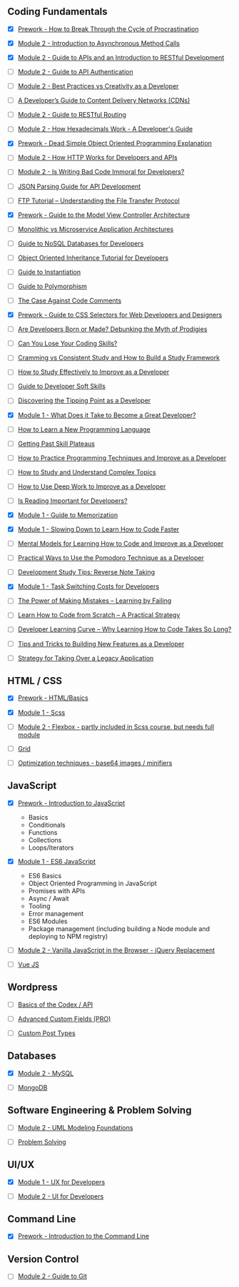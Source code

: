 ## Coding Fundamentals

- [x] [Prework - How to Break Through the Cycle of Procrastination](https://rails.devcamp.com/development-soft-skills/development-skills/how-to-break-through-cycle-procrastination)
- [x] [Module 2 - Introduction to Asynchronous Method Calls](https://rails.devcamp.com/development-soft-skills/development-skills/introduction-asynchronous-method-calls)
- [x] [Module 2 - Guide to APIs and an Introduction to RESTful Development](https://rails.devcamp.com/development-soft-skills/development-skills/guide-apis-introduction-restful-development)
- [ ] [Module 2 - Guide to API Authentication](https://rails.devcamp.com/development-soft-skills/development-skills/guide-api-authentication)
- [ ] [Module 2 - Best Practices vs Creativity as a Developer](https://rails.devcamp.com/development-soft-skills/development-skills/best-practices-vs-creativity-developer)
- [ ] [A Developer’s Guide to Content Delivery Networks (CDNs)](https://rails.devcamp.com/development-soft-skills/development-skills/developer-s-guide-content-delivery-networks-cdns)
- [ ] [Module 2 - Guide to RESTful Routing](https://rails.devcamp.com/development-soft-skills/development-skills/guide-restful-routing)
- [ ] [Module 2 - How Hexadecimals Work - A Developer's Guide](https://rails.devcamp.com/development-soft-skills/development-skills/how-hexadecimals-work-developer-s-guide)
- [x] [Prework - Dead Simple Object Oriented Programming Explanation](https://rails.devcamp.com/development-soft-skills/development-skills/dead-simple-object-oriented-programming-explanation)
- [ ] [Module 2 - How HTTP Works for Developers and APIs](https://rails.devcamp.com/development-soft-skills/development-skills/how-http-works-developers-apis)
- [ ] [Module 2 - Is Writing Bad Code Immoral for Developers?](https://rails.devcamp.com/development-soft-skills/development-skills/is-writing-bad-code-immoral-developers)
- [ ] [JSON Parsing Guide for API Development](https://rails.devcamp.com/development-soft-skills/development-skills/json-parsing-guide-api-development)
- [ ] [FTP Tutorial – Understanding the File Transfer Protocol](https://rails.devcamp.com/development-soft-skills/development-skills/ftp-tutorial-understanding-file-transfer-protocol)
- [x] [Prework - Guide to the Model View Controller Architecture](https://rails.devcamp.com/development-soft-skills/development-skills/guide-to-the-model-view-controller-architecture)
- [ ] [Monolithic vs Microservice Application Architectures](https://rails.devcamp.com/development-soft-skills/development-skills/monolithic-vs-microservice-application-architectures)
- [ ] [Guide to NoSQL Databases for Developers](https://rails.devcamp.com/development-soft-skills/development-skills/guide-nosql-databases-developers)
- [ ] [Object Oriented Inheritance Tutorial for Developers](https://rails.devcamp.com/development-soft-skills/development-skills/object-oriented-inheritance-tutorial-developers)
- [ ] [Guide to Instantiation](https://rails.devcamp.com/development-soft-skills/development-skills/guide-to-instantiation)
- [ ] [Guide to Polymorphism](https://rails.devcamp.com/development-soft-skills/development-skills/guide-polymorphism)
- [ ] [The Case Against Code Comments](https://rails.devcamp.com/development-soft-skills/development-skills/the-case-against-code-comments)
- [x] [Prework - Guide to CSS Selectors for Web Developers and Designers](https://rails.devcamp.com/development-soft-skills/development-skills/guide-css-selectors-web-developers-designers)
- [ ] [Are Developers Born or Made? Debunking the Myth of Prodigies](https://rails.devcamp.com/development-soft-skills/learning-how-to-learn/developers-born-made-debunking-myth-prodigies)
- [ ] [Can You Lose Your Coding Skills?](https://rails.devcamp.com/development-soft-skills/learning-how-to-learn/can-you-lose-your-coding-skills)
- [ ] [Cramming vs Consistent Study and How to Build a Study Framework](https://rails.devcamp.com/development-soft-skills/learning-how-to-learn/cramming-vs-consistent-study-how-build-study-framework)
- [ ] [How to Study Effectively to Improve as a Developer](https://rails.devcamp.com/development-soft-skills/learning-how-to-learn/how-to-study-effectively-improve-developer)
- [ ] [Guide to Developer Soft Skills](https://rails.devcamp.com/development-soft-skills/learning-how-to-learn/guide-developer-soft-skills)
- [ ] [Discovering the Tipping Point as a Developer](https://rails.devcamp.com/development-soft-skills/learning-how-to-learn/discovering-tipping-point-developer)
- [x] [Module 1 - What Does it Take to Become a Great Developer?](https://rails.devcamp.com/development-soft-skills/learning-how-to-learn/what-does-take-become-great-developer)
- [ ] [How to Learn a New Programming Language](https://rails.devcamp.com/development-soft-skills/learning-how-to-learn/how-to-learn-new-programming-language)
- [ ] [Getting Past Skill Plateaus](https://rails.devcamp.com/development-soft-skills/learning-how-to-learn/getting-past-skill-plateaus)
- [ ] [How to Practice Programming Techniques and Improve as a Developer](https://rails.devcamp.com/development-soft-skills/learning-how-to-learn/how-to-practice-programming-techniques-improve-developer)
- [ ] [How to Study and Understand Complex Topics](https://rails.devcamp.com/development-soft-skills/learning-how-to-learn/how-to-study-understand-complex-topics)
- [ ] [How to Use Deep Work to Improve as a Developer](https://rails.devcamp.com/development-soft-skills/learning-how-to-learn/how-to-use-deep-work-improve-developer)
- [ ] [Is Reading Important for Developers?](https://rails.devcamp.com/development-soft-skills/learning-how-to-learn/is-reading-important-developers)
- [x] [Module 1 - Guide to Memorization](https://rails.devcamp.com/development-soft-skills/learning-how-to-learn/guide-memorization)
- [x] [Module 1 - Slowing Down to Learn How to Code Faster](https://rails.devcamp.com/development-soft-skills/learning-how-to-learn/slowing-down-learn-how-code-faster)
- [ ] [Mental Models for Learning How to Code and Improve as a Developer](https://rails.devcamp.com/development-soft-skills/learning-how-to-learn/mental-models-learning-how-code-improve-developer)
- [ ] [Practical Ways to Use the Pomodoro Technique as a Developer](https://rails.devcamp.com/development-soft-skills/learning-how-to-learn/practical-ways-use-pomodoro-technique-developer)
- [ ] [Development Study Tips: Reverse Note Taking](https://rails.devcamp.com/development-soft-skills/learning-how-to-learn/development-study-tips-reverse-note-taking)
- [x] [Module 1 - Task Switching Costs for Developers](https://rails.devcamp.com/development-soft-skills/learning-how-to-learn/task-switching-costs-developers)
- [ ] [The Power of Making Mistakes – Learning by Failing](https://rails.devcamp.com/development-soft-skills/learning-how-to-learn/the-power-making-mistakes-learning-by-failing)
- [ ] [Learn How to Code from Scratch – A Practical Strategy](https://rails.devcamp.com/development-soft-skills/learning-how-to-learn/learn-how-to-code-scratch-practical-strategy)
- [ ] [Developer Learning Curve – Why Learning How to Code Takes So Long?](https://rails.devcamp.com/development-soft-skills/learning-how-to-learn/developer-learning-curve-why-learning-how-to-code-takes-long)
- [ ] [Tips and Tricks to Building New Features as a Developer](https://rails.devcamp.com/development-soft-skills/career-development/tips-tricks-building-new-features-developer)
- [ ] [Strategy for Taking Over a Legacy Application](https://rails.devcamp.com/development-soft-skills/freelancing/strategy-taking-over-legacy-application)


## HTML / CSS

- [x] [Prework - HTML/Basics](https://rails.devcamp.com/trails/html-css-coding-bootcamp)
- [x] [Module 1 - Scss](https://rails.devcamp.com/trails/styling-scss)
- [ ] [Module 2 - Flexbox - partly included in Scss course, but needs full module]()
- [ ] [Grid]()
- [ ] [Optimization techniques - base64 images / minifiers]()


## JavaScript

- [x] [Prework - Introduction to JavaScript](https://rails.devcamp.com/trails/introduction-javascript-programming)
  - Basics
  - Conditionals
  - Functions
  - Collections
  - Loops/Iterators
- [x] [Module 1 - ES6 JavaScript](https://rails.devcamp.com/trails/modern-javascript)
  - ES6 Basics
  - Object Oriented Programming in JavaScript
  - Promises with APIs
  - Async / Await
  - Tooling
  - Error management
  - ES6 Modules
  - Package management (including building a Node module and deploying to NPM registry)
- [ ] [Module 2 - Vanilla JavaScript in the Browser - jQuery Replacement]()
- [ ] [Vue JS]()


## Wordpress

- [ ] [Basics of the Codex / API]()
- [ ] [Advanced Custom Fields (PRO)]()
- [ ] [Custom Post Types]()


## Databases

- [x] [Module 2 - MySQL](https://rails.devcamp.com/trails/sql-bootcamp)
- [ ] [MongoDB](https://rails.devcamp.com/trails/mongodb-developers)


## Software Engineering & Problem Solving

- [ ] [Module 2 - UML Modeling Foundations](https://rails.devcamp.com/trails/uml-foundations)
- [ ] [Problem Solving](https://rails.devcamp.com/trails/problem-solving)


## UI/UX

- [x] [Module 1 - UX for Developers](https://rails.devcamp.com/trails/ux-developers)
- [ ] [Module 2 - UI for Developers](https://rails.devcamp.com/trails/ui-developers)


## Command Line

- [x] [Prework - Introduction to the Command Line](https://rails.devcamp.com/dissecting-rails-5/environment-customization/deep-dive-command-line)


## Version Control

- [ ] [Module 2 - Guide to Git]()
